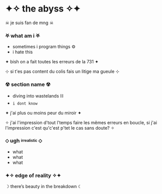 # ✦✧ the abyss ✧✦

☠︎ je suis fan de mng ☠︎

### ⛧ what am i ⛧

- sometimes i program things ⚙️
- i hate this

✦ bish on a fait toutes les erreurs de la 731 ✦

⊹ si t'es pas content du colis fais un litige ma gueule ⊹

### ☢ section name ☢

- diving into wastelands ⛓️    
- `i dont know`

✦ j'ai plus ou moins peur du miroir ✦

✧ j'ai l'impression d'tout l'temps faire les mêmes erreurs en boucle, si j'ai l'impression c'est qu'c'est p'tet le cas sans doute? ✧

### ⬦ ugh <sup><sub>irrealistic</sub></sup> ⬦

- what
- what
- what

### ✦✧ edge of reality ✧✦

☽ there’s beauty in the breakdown ☾
